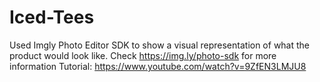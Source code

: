 # Iced-Tees

Used Imgly Photo Editor SDK to show a visual representation of what the product would look like.
Check https://img.ly/photo-sdk for more information
Tutorial: https://www.youtube.com/watch?v=9ZfEN3LMJU8
